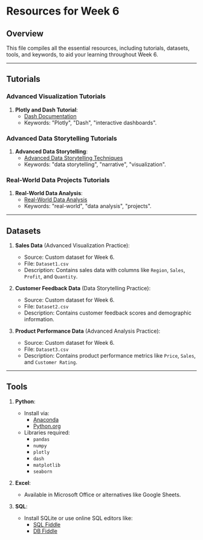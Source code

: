 # Resources for Week 6

## Overview
This file compiles all the essential resources, including tutorials, datasets, tools, and keywords, to aid your learning throughout Week 6.

---

## Tutorials

### Advanced Visualization Tutorials
1. **Plotly and Dash Tutorial**:
   - [Dash Documentation](https://dash.plotly.com/)
   - Keywords: "Plotly", "Dash", "interactive dashboards".

### Advanced Data Storytelling Tutorials
1. **Advanced Data Storytelling**:
   - [Advanced Data Storytelling Techniques](https://towardsdatascience.com/advanced-data-storytelling-techniques)
   - Keywords: "data storytelling", "narrative", "visualization".

### Real-World Data Projects Tutorials
1. **Real-World Data Analysis**:
   - [Real-World Data Analysis](https://towardsdatascience.com/real-world-data-analysis)
   - Keywords: "real-world", "data analysis", "projects".

---

## Datasets
1. **Sales Data** (Advanced Visualization Practice):
   - Source: Custom dataset for Week 6.
   - File: `Dataset1.csv`
   - Description: Contains sales data with columns like `Region`, `Sales`, `Profit`, and `Quantity`.

2. **Customer Feedback Data** (Data Storytelling Practice):
   - Source: Custom dataset for Week 6.
   - File: `Dataset2.csv`
   - Description: Contains customer feedback scores and demographic information.

3. **Product Performance Data** (Advanced Analysis Practice):
   - Source: Custom dataset for Week 6.
   - File: `Dataset3.csv`
   - Description: Contains product performance metrics like `Price`, `Sales`, and `Customer Rating`.

---

## Tools
1. **Python**:
   - Install via:
     - [Anaconda](https://www.anaconda.com/products/distribution)
     - [Python.org](https://www.python.org/downloads/)
   - Libraries required:
     - `pandas`
     - `numpy`
     - `plotly`
     - `dash`
     - `matplotlib`
     - `seaborn`

2. **Excel**:
   - Available in Microsoft Office or alternatives like Google Sheets.

3. **SQL**:
   - Install SQLite or use online SQL editors like:
     - [SQL Fiddle](http://sqlfiddle.com/)
     - [DB Fiddle](https://www.db-fiddle.com/)